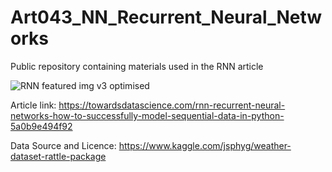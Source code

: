 # Art043_NN_Recurrent_Neural_Networks
Public repository containing materials used in the RNN article

![RNN featured img v3 optimised](https://user-images.githubusercontent.com/24861699/150630922-67f68af5-90ea-4c76-8a68-bb50fa11be4b.png)

Article link: https://towardsdatascience.com/rnn-recurrent-neural-networks-how-to-successfully-model-sequential-data-in-python-5a0b9e494f92

Data Source and Licence: https://www.kaggle.com/jsphyg/weather-dataset-rattle-package
